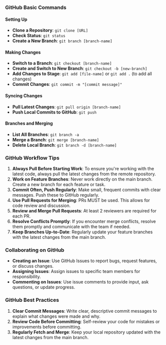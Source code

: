 ### GitHub Basic Commands
#### Setting Up
- **Clone a Repository**: `git clone [URL]`
- **Check Status**: `git status`
- **Create a New Branch**: `git branch [branch-name]`
#### Making Changes
- **Switch to a Branch**: `git checkout [branch-name]`
- **Create and Switch to New Branch**: `git checkout -b [new-branch]`
- **Add Changes to Stage**: `git add [file-name]` or `git add .` (to add all changes)
- **Commit Changes**: `git commit -m "[commit message]"`
#### Syncing Changes
- **Pull Latest Changes**: `git pull origin [branch-name]`
- **Push Local Commits to GitHub**: `git push`
#### Branches and Merging
- **List All Branches**: `git branch -a`
- **Merge a Branch**: `git merge [branch-name]`
- **Delete Local Branch**: `git branch -d [branch-name]`
### GitHub Workflow Tips
1. **Always Pull Before Starting Work**: To ensure you're working with the latest code, always pull the latest changes from the remote repository.
2. **Work on Feature Branches**: Never work directly on the main branch. Create a new branch for each feature or task.
3. **Commit Often, Push Regularly**: Make small, frequent commits with clear messages. Push these to GitHub regularly.
4. **Use Pull Requests for Merging**: PRs MUST be used. This allows for code review and discussion.
5. **Review and Merge Pull Requests**: At least 2 reviewers are required for each PR.
6. **Resolve Conflicts Promptly**: If you encounter merge conflicts, resolve them promptly and communicate with the team if needed.
7. **Keep Branches Up-to-Date**: Regularly update your feature branches with the latest changes from the main branch.
### Collaborating on GitHub
- **Creating an Issue**: Use GitHub Issues to report bugs, request features, or discuss changes.
- **Assigning Issues**: Assign issues to specific team members for responsibility.
- **Commenting on Issues**: Use issue comments to provide input, ask questions, or update progress.
### GitHub Best Practices
1. **Clear Commit Messages**: Write clear, descriptive commit messages to explain what changes were made and why.
2. **Review Code Before Committing**: Self-review your code for mistakes or improvements before committing.
3. **Regularly Fetch and Merge**: Keep your local repository updated with the latest changes from the main branch.
